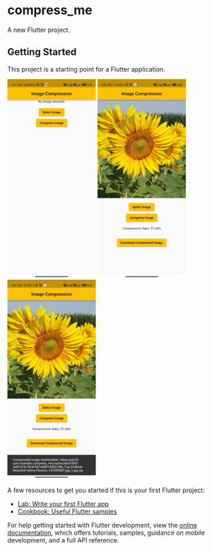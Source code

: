 # compress_me

A new Flutter project.

## Getting Started

This project is a starting point for a Flutter application.

<img src="https://github.com/deepi-badshah/compress_me/blob/main/Compress%20Me%20img%200.jpg" alt="MLBC" width="200" height="450">  <img src="https://github.com/deepi-badshah/compress_me/blob/main/Compress%20Me%20img%201.jpg" alt="MLBC" width="200" height="450">  <img src="https://github.com/deepi-badshah/compress_me/blob/main/Compress%20Me%20img%202.jpg" alt="MLBC" width="200" height="450">

A few resources to get you started if this is your first Flutter project:

- [Lab: Write your first Flutter app](https://docs.flutter.dev/get-started/codelab)
- [Cookbook: Useful Flutter samples](https://docs.flutter.dev/cookbook)

For help getting started with Flutter development, view the
[online documentation](https://docs.flutter.dev/), which offers tutorials,
samples, guidance on mobile development, and a full API reference.
